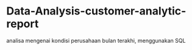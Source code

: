 # Data-Analysis-customer-analytic-report
analisa mengenai kondisi perusahaan bulan terakhi, menggunakan SQL
